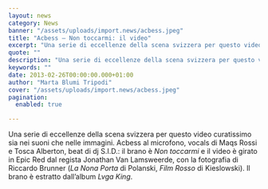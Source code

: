 ```yaml
---
layout: news
category: News
banner: "/assets/uploads/import.news/acbess.jpeg"
title: "Acbess – Non toccarmi: il video"
excerpt: "Una serie di eccellenze della scena svizzera per questo video curatissimo sia nei suoni che nelle immagini. Acbess al microfono, vocals di Maqs Rossi e Tosca Alberton, beat di dj S.I.D.: il brano è Non toccarmi e il video è girato in Epic Red dal regista Jonathan Van Lamsweerde, con la fotografia di Riccardo Brunner (La Nona [&hellip"
quote: ""
description: "Una serie di eccellenze della scena svizzera per questo video curatissimo sia nei suoni che nelle immagini. Acbess al microfono, vocals di Maqs Rossi e Tosca Alberton, beat di dj S.I.D.: il brano è Non toccarmi e il video è girato in Epic Red dal regista Jonathan Van Lamsweerde, con la fotografia di Riccardo Brunner (La Nona [&hellip"
keywords: ""
date: 2013-02-26T00:00:00.000+01:00
author: "Marta Blumi Tripodi"
cover: "/assets/uploads/import.news/acbess.jpeg"
pagination:
  enabled: true

---
```


Una serie di eccellenze della scena svizzera per questo video curatissimo sia nei suoni che nelle immagini. Acbess al microfono, vocals di Maqs Rossi e Tosca Alberton, beat di dj S.I.D.: il brano è _Non toccarmi_ e il video è girato in Epic Red dal regista Jonathan Van Lamsweerde, con la fotografia di Riccardo Brunner (_La Nona Porta_ di Polanski, _Film Rosso_ di Kieslowski). Il brano è estratto dall’album _Lvga King_.

  